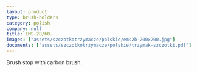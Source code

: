 ```yaml
---
layout: product
type: brush-holders
category: polish
company: null
title: EMS-2B/60...
images: ["assets/szczotkotrzymacze/polskie/ems2b-200x200.jpg"]
documents: ["assets/szczotkotrzymacze/polskie/trzymak-szczotki.pdf"]
---
```

Brush stop with carbon brush.